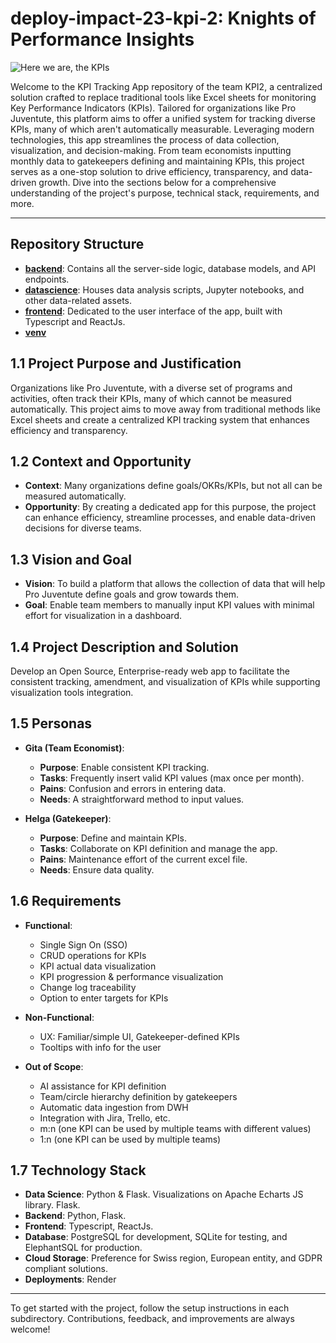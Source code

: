 # deploy-impact-23-kpi-2: Knights of Performance Insights

![Here we are, the KPIs]([URL](https://www.dropbox.com/scl/fi/lm54giutd8cxlh5or2mpw/DALL-E-2023-10-26-19.41.15-Render-of-8-young-knights-with-2-boys-and-6-girls-in-a-desert-landscape.-The-giant-Excel-sheets-in-the-distance-contrast-with-the-knights-weapons.png?rlkey=21vpg9yegu9qx4f4rwsqucege&dl=0))


Welcome to the KPI Tracking App repository of the team KPI2, a centralized solution crafted to replace traditional tools like Excel sheets for monitoring Key Performance Indicators (KPIs). Tailored for organizations like Pro Juventute, this platform aims to offer a unified system for tracking diverse KPIs, many of which aren't automatically measurable. Leveraging modern technologies, this app streamlines the process of data collection, visualization, and decision-making. From team economists inputting monthly data to gatekeepers defining and maintaining KPIs, this project serves as a one-stop solution to drive efficiency, transparency, and data-driven growth. Dive into the sections below for a comprehensive understanding of the project's purpose, technical stack, requirements, and more.

---

## Repository Structure
- **[backend](./backend/)**: Contains all the server-side logic, database models, and API endpoints.
- **[datascience](./datascience/)**: Houses data analysis scripts, Jupyter notebooks, and other data-related assets.
- **[frontend](./frontend/)**: Dedicated to the user interface of the app, built with Typescript and ReactJs.
- **[venv](./venv/)**

## 1.1 Project Purpose and Justification
Organizations like Pro Juventute, with a diverse set of programs and activities, often track their KPIs, many of which cannot be measured automatically. This project aims to move away from traditional methods like Excel sheets and create a centralized KPI tracking system that enhances efficiency and transparency.

## 1.2 Context and Opportunity
- **Context**: Many organizations define goals/OKRs/KPIs, but not all can be measured automatically.
- **Opportunity**: By creating a dedicated app for this purpose, the project can enhance efficiency, streamline processes, and enable data-driven decisions for diverse teams.

## 1.3 Vision and Goal
- **Vision**: To build a platform that allows the collection of data that will help Pro Juventute define goals and grow towards them.
- **Goal**: Enable team members to manually input KPI values with minimal effort for visualization in a dashboard.

## 1.4 Project Description and Solution
Develop an Open Source, Enterprise-ready web app to facilitate the consistent tracking, amendment, and visualization of KPIs while supporting visualization tools integration.

## 1.5 Personas
- **Gita (Team Economist)**:
  - **Purpose**: Enable consistent KPI tracking.
  - **Tasks**: Frequently insert valid KPI values (max once per month).
  - **Pains**: Confusion and errors in entering data.
  - **Needs**: A straightforward method to input values.
  
- **Helga (Gatekeeper)**:
  - **Purpose**: Define and maintain KPIs.
  - **Tasks**: Collaborate on KPI definition and manage the app.
  - **Pains**: Maintenance effort of the current excel file.
  - **Needs**: Ensure data quality.

## 1.6 Requirements
- **Functional**:
  - Single Sign On (SSO)
  - CRUD operations for KPIs
  - KPI actual data visualization
  - KPI progression & performance visualization
  - Change log traceability
  - Option to enter targets for KPIs
  
- **Non-Functional**:
  - UX: Familiar/simple UI, Gatekeeper-defined KPIs
  - Tooltips with info for the user
  
- **Out of Scope**:
  - AI assistance for KPI definition
  - Team/circle hierarchy definition by gatekeepers
  - Automatic data ingestion from DWH
  - Integration with Jira, Trello, etc.
  - m:n (one KPI can be used by multiple teams with different values)
  - 1:n (one KPI can be used by multiple teams)

## 1.7 Technology Stack
- **Data Science**: Python & Flask. Visualizations on Apache Echarts JS library. Flask.
- **Backend**: Python, Flask.
- **Frontend**: Typescript, ReactJs.
- **Database**: PostgreSQL for development, SQLite for testing, and ElephantSQL for production.
- **Cloud Storage**: Preference for Swiss region, European entity, and GDPR compliant solutions.
- **Deployments**: Render

---

To get started with the project, follow the setup instructions in each subdirectory. Contributions, feedback, and improvements are always welcome!
